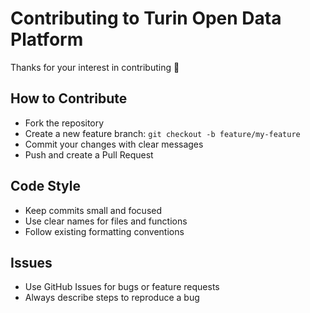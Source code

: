 # Contributing to Turin Open Data Platform

Thanks for your interest in contributing 🎉

## How to Contribute
- Fork the repository
- Create a new feature branch: `git checkout -b feature/my-feature`
- Commit your changes with clear messages
- Push and create a Pull Request

## Code Style
- Keep commits small and focused
- Use clear names for files and functions
- Follow existing formatting conventions

## Issues
- Use GitHub Issues for bugs or feature requests
- Always describe steps to reproduce a bug
